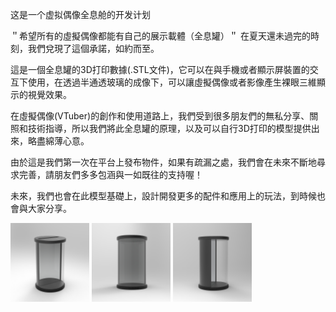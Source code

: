 这是一个虚拟偶像全息舱的开发计划

＂希望所有的虛擬偶像都能有自己的展示載體（全息罐）＂
在夏天還未過完的時刻，我們兌現了這個承諾，如約而至。

這是一個全息罐的3D打印數據(.STL文件)，它可以在與手機或者顯示屏裝置的交互下使用，在透過半通透玻璃的成像下，可以讓虛擬偶像或者影像產生裸眼三維顯示的視覺效果。

在虛擬偶像(VTuber)的創作和使用道路上，我們受到很多朋友們的無私分享、關照和技術指導，所以我們將此全息罐的原理，以及可以自行3D打印的模型提供出來，略盡綿薄心意。

由於這是我們第一次在平台上發布物件，如果有疏漏之處，我們會在未來不斷地尋求完善，請朋友們多多包涵與一如既往的支持喔！

未來，我們也會在此模型基礎上，設計開發更多的配件和應用上的玩法，到時候也會與大家分享。

<img src="https://github.com/chimingliao/VTubersCabin/blob/main/%E5%85%A8%E6%81%AF%E7%BD%90-%E6%96%9C%E4%BE%A7%E9%9D%A2.jpg" width=25% hight=25% >
<img src="https://github.com/chimingliao/VTubersCabin/blob/main/%E5%85%A8%E6%81%AF%E7%BD%90-%E6%AD%A3%E9%9D%A2.jpg" width=25% hight=25% >
<img src="https://github.com/chimingliao/VTubersCabin/blob/main/%E5%85%A8%E6%81%AF%E7%BD%90-%E4%BE%A7%E9%9D%A2.jpg" width=25% hight=25% >
